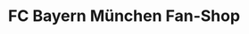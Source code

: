 ---
title: "FC Bayern München Fan-Shop"
url: /irschenberg/fc-bayern-muenchen-fan-shop/
shop: Allgemein
---